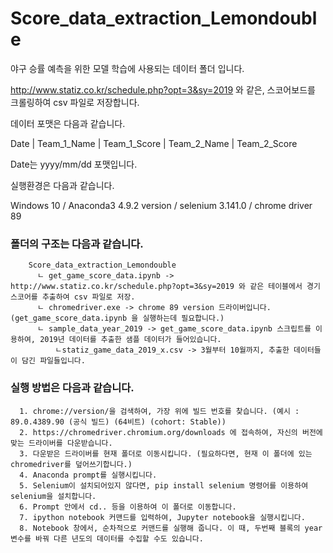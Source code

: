 # Score_data_extraction_Lemondouble

야구 승률 예측을 위한 모델 학습에 사용되는 데이터 폴더 입니다.

http://www.statiz.co.kr/schedule.php?opt=3&sy=2019 와 같은, 스코어보드를 크롤링하여 csv 파일로 저장합니다.

데이터 포맷은 다음과 같습니다.

Date | Team_1_Name | Team_1_Score | Team_2_Name | Team_2_Score

Date는 yyyy/mm/dd 포맷입니다. 

실행환경은 다음과 같습니다.

Windows 10 / Anaconda3 4.9.2 version / selenium 3.141.0 / chrome driver 89

### 폴더의 구조는 다음과 같습니다.
```
    Score_data_extraction_Lemondouble
      ㄴ get_game_score_data.ipynb -> http://www.statiz.co.kr/schedule.php?opt=3&sy=2019 와 같은 테이블에서 경기 스코어를 추출하여 csv 파일로 저장.
      ㄴ chromedriver.exe -> chrome 89 version 드라이버입니다. (get_game_score_data.ipynb 을 실행하는데 필요합니다.)
      ㄴ sample_data_year_2019 -> get_game_score_data.ipynb 스크립트를 이용하여, 2019년 데이터를 추출한 샘플 데이터가 들어있습니다.
          ㄴstatiz_game_data_2019_x.csv -> 3월부터 10월까지, 추출한 데이터들이 담긴 파일들입니다.
```              
 
### 실행 방법은 다음과 같습니다.
```
  1. chrome://version/을 검색하여, 가장 위에 빌드 번호를 찾습니다. (예시 : 89.0.4389.90 (공식 빌드) (64비트) (cohort: Stable))
  2. https://chromedriver.chromium.org/downloads 에 접속하여, 자신의 버전에 맞는 드라이버를 다운받습니다.
  3. 다운받은 드라이버를 현재 폴더로 이동시킵니다. (필요하다면, 현재 이 폴더에 있는 chromedriver를 덮어쓰기합니다.)
  4. Anaconda prompt를 실행시킵니다.
  5. Selenium이 설치되어있지 않다면, pip install selenium 명령어를 이용하여 selenium을 설치합니다.
  6. Prompt 안에서 cd.. 등을 이용하여 이 폴더로 이동합니다.
  7. ipython notebook 커맨드를 입력하여, Jupyter notebook을 실행시킵니다.
  8. Notebook 창에서, 순차적으로 커맨드를 실행해 줍니다. 이 때, 두번째 블록의 year 변수를 바꿔 다른 년도의 데이터를 수집할 수도 있습니다.
```

